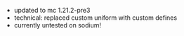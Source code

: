- updated to mc 1.21.2-pre3
- technical: replaced custom uniform with custom defines
- currently untested on sodium!
